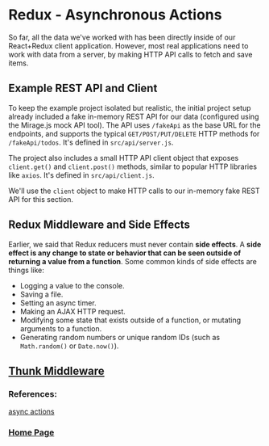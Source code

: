 # Redux - Asynchronous Actions

So far, all the data we've worked with has been directly inside of our React+Redux client application. However, most real applications need to work with data from a server, by making HTTP API calls to fetch and save items.

## Example REST API and Client

To keep the example project isolated but realistic, the initial project setup already included a fake in-memory REST API for our data (configured using the Mirage.js mock API tool). The API uses `/fakeApi` as the base URL for the endpoints, and supports the typical `GET/POST/PUT/DELETE` HTTP methods for `/fakeApi/todos`. It's defined in `src/api/server.js`.

The project also includes a small HTTP API client object that exposes `client.get()` and `client.post()` methods, similar to popular HTTP libraries like `axios`. It's defined in `src/api/client.js`.

We'll use the `client` object to make HTTP calls to our in-memory fake REST API for this section.

## Redux Middleware and Side Effects

Earlier, we said that Redux reducers must never contain **side effects**. A **side effect is any change to state or behavior that can be seen outside of returning a value from a function**. Some common kinds of side effects are things like:

- Logging a value to the console.
- Saving a file.
- Setting an async timer.
- Making an AJAX HTTP request.
- Modifying some state that exists outside of a function, or mutating arguments to a function.
- Generating random numbers or unique random IDs (such as `Math.random()` or `Date.now()`).

## [Thunk Middleware](https://github.com/reduxjs/redux-thunk)


### References:

[async actions](https://redux.js.org/tutorials/fundamentals/part-6-async-logic)


### [Home Page](./README.md)
